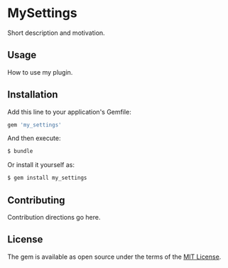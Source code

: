 # MySettings
Short description and motivation.

## Usage
How to use my plugin.

## Installation
Add this line to your application's Gemfile:

```ruby
gem 'my_settings'
```

And then execute:
```bash
$ bundle
```

Or install it yourself as:
```bash
$ gem install my_settings
```

## Contributing
Contribution directions go here.

## License
The gem is available as open source under the terms of the [MIT License](http://opensource.org/licenses/MIT).
